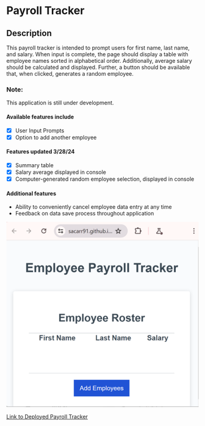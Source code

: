 # Payroll Tracker

## Description
This payroll tracker is intended to prompt users for first name, last name, and salary.
When input is complete, the page should display a table with employee names sorted in alphabetical order.
Additionally, average salary should be calculated and displayed.
Further, a button should be available that, when clicked, generates a random employee.

### Note:
This application is still under development. 
#### Available features include
- [x] User Input Prompts
- [x] Option to add another employee
#### Features updated 3/28/24
- [x] Summary table
- [x] Salary average displayed in console
- [x] Computer-generated random employee selection, displayed in console
#### Additional features
- Ability to conveniently cancel employee data entry at any time
- Feedback on data save process throughout application

![screenshot of deployed page](./assets/Screenshot%202024-03-24%20222325.png)

[Link to Deployed Payroll Tracker](https://sacarr91.github.io/payroll-tracker/)
